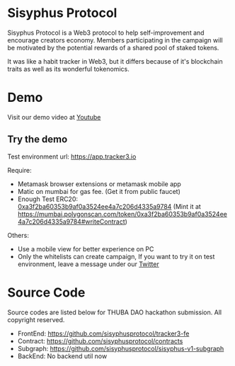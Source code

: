 # Sisyphus Protocol

Sisyphus Protocol is a Web3 protocol to help self-improvement and encourage creators economy. Members participating in the campaign will be motivated by the potential rewards of a shared pool of staked tokens.

It was like a habit tracker in Web3, but it differs because of it's blockchain traits as well as its wonderful tokenomics.

# Demo

Visit our demo video at [Youtube](https://www.youtube.com/watch?v=py4XwYZkKO0)

## Try the demo

Test environment url: <https://app.tracker3.io>

Require:

- Metamask browser extensions or metamask mobile app
- Matic on mumbai for gas fee. (Get it from public faucet)
- Enough Test ERC20: [0xa3f2ba60353b9af0a3524ee4a7c206d4335a9784](https://mumbai.polygonscan.com/token/0xa3f2ba60353b9af0a3524ee4a7c206d4335a9784) (Mint it at <https://mumbai.polygonscan.com/token/0xa3f2ba60353b9af0a3524ee4a7c206d4335a9784#writeContract>)

Others:

- Use a mobile view for better experience on PC
- Only the whitelists can create campaign, If you want to try it on test environment, leave a message under our [Twitter](https://twitter.com/SisyphusProt)

# Source Code

Source codes are listed below for THUBA DAO hackathon submission. All copyright reserved.

- FrontEnd: <https://github.com/sisyphusprotocol/tracker3-fe>
- Contract: <https://github.com/sisyphusprotocol/contracts>
- Subgraph: <https://github.com/sisyphusprotocol/sisyphus-v1-subgraph>
- BackEnd: No backend util now
